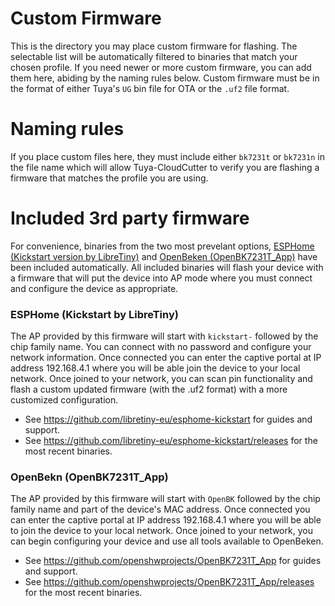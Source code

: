 # Custom Firmware
This is the directory you may place custom firmware for flashing. The selectable list will be automatically filtered to binaries that match your chosen profile. If you need newer or more custom firmware, you can add them here, abiding by the naming rules below. Custom firmware must be in the format of either Tuya's `UG` bin file for OTA or the `.uf2` file format.

# Naming rules
If you place custom files here, they must include either `bk7231t` or `bk7231n` in the file name which will allow Tuya-CloudCutter to verify you are flashing a firmware that matches the profile you are using.

# Included 3rd party firmware
For convenience, binaries from the two most prevelant options, [ESPHome (Kickstart version by LibreTiny)](https://github.com/libretiny-eu/esphome-kickstart) and [OpenBeken (OpenBK7231T_App)](https://github.com/openshwprojects/OpenBK7231T_App) have been included automatically. All included binaries will flash your device with a firmware that will put the device into AP mode where you must connect and configure the device as appropriate.

### ESPHome (Kickstart by LibreTiny)
The AP provided by this firmware will start with `kickstart-` followed by the chip family name. You can connect with no password and configure your network information. Once connected you can enter the captive portal at IP address 192.168.4.1 where you will be able join the device to your local network. Once joined to your network, you can scan pin functionality and flash a custom updated firmware (with the .uf2 format) with a more customized configuration.

* See https://github.com/libretiny-eu/esphome-kickstart for guides and support.
* See https://github.com/libretiny-eu/esphome-kickstart/releases for the most recent binaries.

### OpenBekn (OpenBK7231T_App)
The AP provided by this firmware will start with `OpenBK` followed by the chip family name and part of the device's MAC address. Once connected you can enter the captive portal at IP address 192.168.4.1 where you will be able to join the device to your local network. Once joined to your network, you can begin configuring your device and use all tools available to OpenBeken.

* See https://github.com/openshwprojects/OpenBK7231T_App for guides and support.
* See https://github.com/openshwprojects/OpenBK7231T_App/releases for the most recent binaries.
